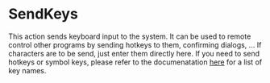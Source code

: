 # SendKeys #
This action sends keyboard input to the system. It can be used to remote control other programs by sending hotkeys to them, confirming dialogs, ...
If characters are to be send, just enter them directly here. If you need to send hotkeys or symbol keys, please refer to the documenatation [here](http://www.autohotkey.com/docs/commands/Send.htm) for a list of key names.
